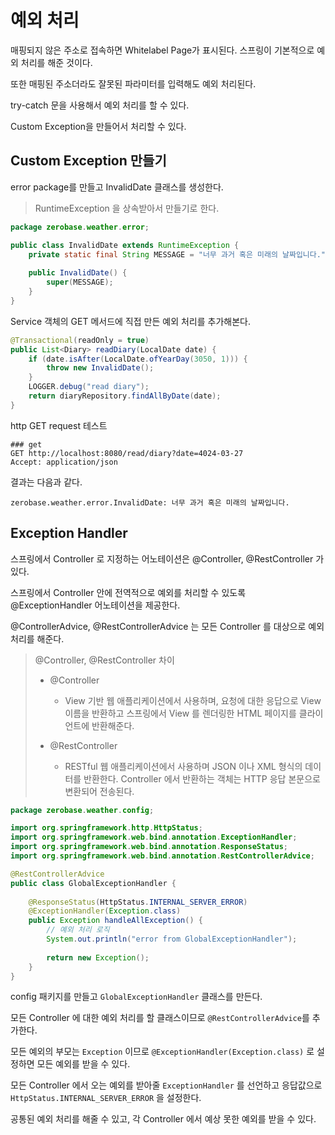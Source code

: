 # 예외 처리
매핑되지 않은 주소로 접속하면 Whitelabel Page가 표시된다. 스프링이 기본적으로 예외 처리를 해준 것이다.

또한 매핑된 주소더라도 잘못된 파라미터를 입력해도 예외 처리된다.

try-catch 문을 사용해서 예외 처리를 할 수 있다.

Custom Exception을 만들어서 처리할 수 있다.

## Custom Exception 만들기
error package를 만들고 InvalidDate 클래스를 생성한다.

> RuntimeException 을 상속받아서 만들기로 한다.

```java
package zerobase.weather.error;

public class InvalidDate extends RuntimeException {
    private static final String MESSAGE = "너무 과거 혹은 미래의 날짜입니다.";
    
    public InvalidDate() {
        super(MESSAGE);
    }
}
```

Service 객체의 GET 메서드에 직접 만든 예외 처리를 추가해본다.
```java
@Transactional(readOnly = true)
public List<Diary> readDiary(LocalDate date) {
    if (date.isAfter(LocalDate.ofYearDay(3050, 1))) {
        throw new InvalidDate();
    }
    LOGGER.debug("read diary");
    return diaryRepository.findAllByDate(date);
}
```

http GET request 테스트
```http
### get
GET http://localhost:8080/read/diary?date=4024-03-27
Accept: application/json
```

결과는 다음과 같다.
```
zerobase.weather.error.InvalidDate: 너무 과거 혹은 미래의 날짜입니다.
```

## Exception Handler
스프링에서 Controller 로 지정하는 어노테이션은 @Controller, @RestController 가 있다.

스프링에서 Controller 안에 전역적으로 예외를 처리할 수 있도록 @ExceptionHandler 어노테이션을 제공한다.

@ControllerAdvice, @RestControllerAdvice 는 모든 Controller 를 대상으로 예외 처리를 해준다.

> @Controller, @RestController 차이
> - @Controller
>     - View 기반 웹 애플리케이션에서 사용하며, 요청에 대한 응답으로 View 이름을 반환하고 스프링에서 View 를 렌더링한 HTML 페이지를 클라이언트에 반환해준다.
>
> - @RestController
>    - RESTful 웹 애플리케이션에서 사용하며 JSON 이나 XML 형식의 데이터를 반환한다. Controller 에서 반환하는 객체는 HTTP 응답 본문으로 변환되어 전송된다.

```java
package zerobase.weather.config;

import org.springframework.http.HttpStatus;
import org.springframework.web.bind.annotation.ExceptionHandler;
import org.springframework.web.bind.annotation.ResponseStatus;
import org.springframework.web.bind.annotation.RestControllerAdvice;

@RestControllerAdvice
public class GlobalExceptionHandler {
    
    @ResponseStatus(HttpStatus.INTERNAL_SERVER_ERROR)
    @ExceptionHandler(Exception.class)
    public Exception handleAllException() {
        // 예외 처리 로직
        System.out.println("error from GlobalExceptionHandler");
        
        return new Exception();
    }
}
```

config 패키지를 만들고 `GlobalExceptionHandler` 클래스를 만든다.

모든 Controller 에 대한 예외 처리를 할 클래스이므로 `@RestControllerAdvice`를 추가한다.

모든 예외의 부모는 `Exception` 이므로 `@ExceptionHandler(Exception.class)` 로 설정하면 모든 예외를 받을 수 있다.

모든 Controller 에서 오는 예외를 받아줄 `ExceptionHandler` 를 선언하고 응답값으로 `HttpStatus.INTERNAL_SERVER_ERROR` 을 설정한다.

공통된 예외 처리를 해줄 수 있고, 각 Controller 에서 예상 못한 예외를 받을 수 있다.